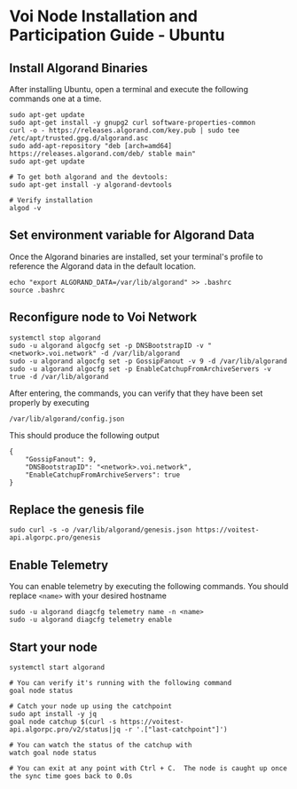 # Voi Node Installation and Participation Guide - Ubuntu 

## Install Algorand Binaries

After installing Ubuntu, open a terminal and execute the following commands one at a time.

```
sudo apt-get update
sudo apt-get install -y gnupg2 curl software-properties-common
curl -o - https://releases.algorand.com/key.pub | sudo tee /etc/apt/trusted.gpg.d/algorand.asc
sudo add-apt-repository "deb [arch=amd64] https://releases.algorand.com/deb/ stable main"
sudo apt-get update

# To get both algorand and the devtools:
sudo apt-get install -y algorand-devtools

# Verify installation
algod -v
```

## Set environment variable for Algorand Data
Once the Algorand binaries are installed, set your terminal's profile to reference the Algorand data in the default location.

```
echo "export ALGORAND_DATA=/var/lib/algorand" >> .bashrc
source .bashrc
```

## Reconfigure node to Voi Network

```
systemctl stop algorand
sudo -u algorand algocfg set -p DNSBootstrapID -v "<network>.voi.network" -d /var/lib/algorand
sudo -u algorand algocfg set -p GossipFanout -v 9 -d /var/lib/algorand
sudo -u algorand algocfg set -p EnableCatchupFromArchiveServers -v true -d /var/lib/algorand
```

After entering, the commands, you can verify that they have been set properly by executing
```
/var/lib/algorand/config.json
```

This should produce the following output
```
{
	"GossipFanout": 9,
	"DNSBootstrapID": "<network>.voi.network",
	"EnableCatchupFromArchiveServers": true
}
```

## Replace the genesis file

```
sudo curl -s -o /var/lib/algorand/genesis.json https://voitest-api.algorpc.pro/genesis
```

## Enable Telemetry

You can enable telemetry by executing the following commands. You should replace `<name>` with your desired hostname
```
sudo -u algorand diagcfg telemetry name -n <name>
sudo -u algorand diagcfg telemetry enable
```


## Start your node
```
systemctl start algorand

# You can verify it's running with the following command
goal node status

# Catch your node up using the catchpoint
sudo apt install -y jq 
goal node catchup $(curl -s https://voitest-api.algorpc.pro/v2/status|jq -r '.["last-catchpoint"]')

# You can watch the status of the catchup with 
watch goal node status

# You can exit at any point with Ctrl + C.  The node is caught up once the sync time goes back to 0.0s
```


